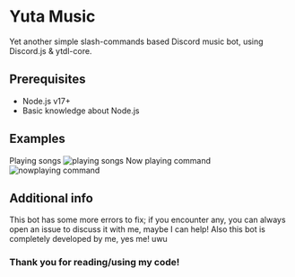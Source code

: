 # Yuta Music
Yet another simple slash-commands based Discord music bot, using Discord.js & ytdl-core.

## Prerequisites
- Node.js v17+
- Basic knowledge about Node.js

## Examples
Playing songs
![playing songs](https://media.discordapp.net/attachments/1052930175777636392/1052930219503267850/Screenshot_2022-12-15-17-45-36-72_572064f74bd5f9fa804b05334aa4f912.jpg)
Now playing command
![nowplaying command](https://media.discordapp.net/attachments/1052930175777636392/1052930219306131548/Screenshot_2022-12-15-17-46-34-09_572064f74bd5f9fa804b05334aa4f912.jpg)

## Additional info
This bot has some more errors to fix; if you encounter any, you can always open an issue to discuss it with me, maybe I can help!
Also this bot is completely developed by me, yes me! uwu

### Thank you for reading/using my code!
